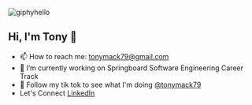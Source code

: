![giphyhello](https://user-images.githubusercontent.com/96212871/183928951-8b29322a-0542-4a0a-9c6c-b5de443745ce.gif)

## Hi, I'm Tony 👋


- 📫 How to reach me: tonymack79@gmail.com
- 🔭 I’m currently working on Springboard Software Engineering Career Track
- :iphone: Follow my tik tok to see what I'm doing [@tonymack79](https://www.tiktok.com/@tonymack79?lang=en)
- Let's Connect [LinkedIn](https://www.linkedin.com/in/andrewmack79/)
<!--
**tonymack79/tonymack79** is a ✨ _special_ ✨ repository because its `README.md` (this file) appears on your GitHub profile.

Here are some ideas to get you started:


- 🌱 I’m currently learning ...
- 👯 I’m looking to collaborate on ...
- 🤔 I’m looking for help with ...
- 💬 Ask me about ...

- 😄 Pronouns: ...
- ⚡ Fun fact: ...
-->
